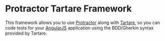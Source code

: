 # Protractor Tartare Framework

This framework allows you to use [Protractor](http://angular.github.io/protractor) 
along with [Tartare](https://github.com/telefonicaid/tartare), so you can code tests for your
[AngularJS](https://angularjs.org/) application using the BDD/Gherkin syntax provided by Tartare. 

